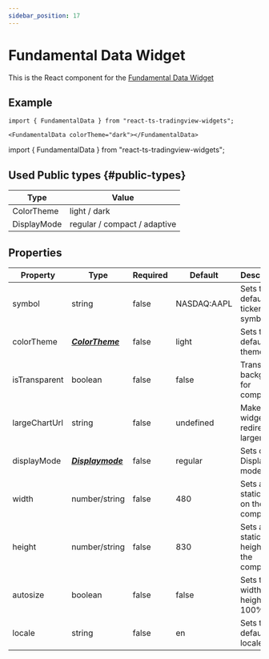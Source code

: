 ```yaml
---
sidebar_position: 17
---
```


# Fundamental Data Widget

This is the React component for the [Fundamental Data Widget](https://www.tradingview.com/widget/fundamental-data/)

## Example

```
import { FundamentalData } from "react-ts-tradingview-widgets";

<FundamentalData colorTheme="dark"></FundamentalData>
```

import { FundamentalData } from "react-ts-tradingview-widgets";

<FundamentalData colorTheme="dark" height={400}></FundamentalData>

## Used Public types {#public-types}

| Type        | Value                        |
| ----------- | ---------------------------- |
| ColorTheme  | light / dark                 |
| DisplayMode | regular / compact / adaptive |

## Properties

| Property      | Type                               | Required | Default     | Description                           |
| ------------- | ---------------------------------- | -------- | ----------- | ------------------------------------- |
| symbol        | string                             | false    | NASDAQ:AAPL | Sets the default ticker symbol        |
| colorTheme    | [_**ColorTheme**_](#public-types)  | false    | light       | Sets the default theme                |
| isTransparent | boolean                            | false    | false       | Transparent background for component  |
| largeChartUrl | string                             | false    | undefined   | Make widget redirect to larger chart  |
| displayMode   | [_**Displaymode**_](#public-types) | false    | regular     | Sets default Display mode             |
| width         | number/string                      | false    | 480         | Sets a static width on the component  |
| height        | number/string                      | false    | 830         | Sets a static height on the component |
| autosize      | boolean                            | false    | false       | Sets the width and height to 100%     |
| locale        | string                             | false    | en          | Sets the default locale               |
